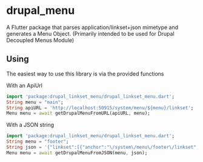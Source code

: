 # drupal_menu

A Flutter package that parses application/linkset+json mimetype and generates a Menu Object. (Primarily intended to be used for Drupal Decoupled Menus Module)

## Using

The easiest way to use this library is via the provided functions

With an ApiUrl
```dart
import 'package:drupal_linkset_menu/drupal_linkset_menu.dart';
String menu = "main";
String apiURL = 'http://localhost:50915/system/menu/${menu}/linkset';
Menu menu = await getDrupalMenuFromURL(apiURL, menu);
```

With a JSON string
```dart
import 'package:drupal_linkset_menu/drupal_linkset_menu.dart';
String menu = "footer";
String json = '{"linkset":[{"anchor":"\/system\/menu\/footer\/linkset","item":[{"href":"\/contact","title":"Contact","drupal-menu-hierarchy":[".000"],"drupal-menu-machine-name":["footer"]}]}]}';
Menu menu = await getDrupalMenuFromJSON(menu, json);
```
